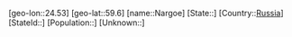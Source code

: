 ﻿---
location: [59.6,24.53]
type: City
tags:
- geo/City


SpocWebEntityId: 32737
isDeleted: false
confidential: public

---
[geo-lon::24.53]
[geo-lat::59.6]
[name::Nargoe]
[State::]
[Country::[Russia](geo/Continent/Europe/Russia.md)]
[StateId::]
[Population::]
[Unknown::]


